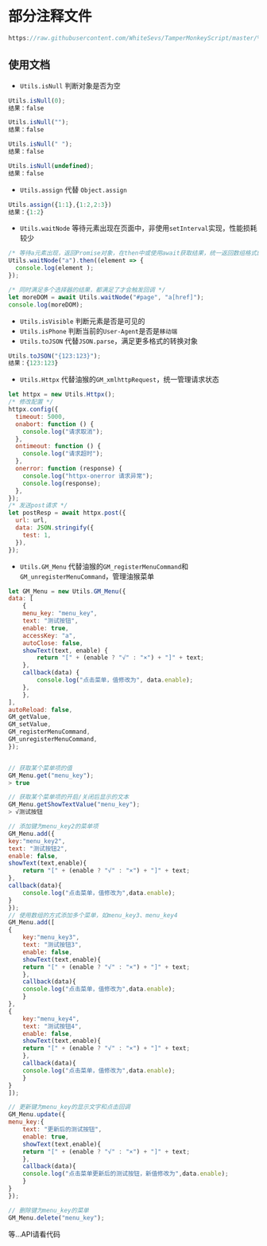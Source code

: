 # 部分注释文件

```javascript
https://raw.githubusercontent.com/WhiteSevs/TamperMonkeyScript/master/%E5%BA%93.ts/Utils.d.ts
```

## 使用文档

- `Utils.isNull` 判断对象是否为空

```javascript
Utils.isNull(0);
结果：false

Utils.isNull("");
结果：false

Utils.isNull(" ");
结果：false

Utils.isNull(undefined);
结果：false
```

- `Utils.assign` 代替 `Object.assign`

```javascript
Utils.assign({1:1},{1:2,2:3})
结果：{1:2}
```

- `Utils.waitNode` 等待元素出现在页面中，非使用`setInterval`实现，性能损耗较少

```javascript
/* 等待a元素出现，返回Promise对象，在then中或使用await获取结果，统一返回数组格式的元素，如[...a] */
Utils.waitNode("a").then((element => {
  console.log(element );
});

/* 同时满足多个选择器的结果，都满足了才会触发回调 */
let moreDOM = await Utils.waitNode("#page", "a[href]");
console.log(moreDOM);
```

- `Utils.isVisible` 判断元素是否是可见的
- `Utils.isPhone` 判断当前的`User-Agent`是否是`移动端`
- `Utils.toJSON` 代替`JSON.parse`，满足更多格式的转换对象

```javascript
Utils.toJSON("{123:123}");
结果：{123:123}
```

- `Utils.Httpx` 代替油猴的`GM_xmlhttpRequest`，统一管理请求状态

```javascript
let httpx = new Utils.Httpx();
/* 修改配置 */
httpx.config({
  timeout: 5000,
  onabort: function () {
    console.log("请求取消");
  },
  ontimeout: function () {
    console.log("请求超时");
  },
  onerror: function (response) {
    console.log("httpx-onerror 请求异常");
    console.log(response);
  },
});
/* 发送post请求 */
let postResp = await httpx.post({
  url: url,
  data: JSON.stringify({
    test: 1,
  }),
});
```

- `Utils.GM_Menu` 代替油猴的`GM_registerMenuCommand`和`GM_unregisterMenuCommand`，管理油猴菜单

```javascript
let GM_Menu = new Utils.GM_Menu({
data: [
    {
    menu_key: "menu_key",
    text: "测试按钮",
    enable: true,
    accessKey: "a",
    autoClose: false,
    showText(text, enable) {
        return "[" + (enable ? "√" : "×") + "]" + text;
    },
    callback(data) {
        console.log("点击菜单，值修改为", data.enable);
    },
    },
],
autoReload: false,
GM_getValue,
GM_setValue,
GM_registerMenuCommand,
GM_unregisterMenuCommand,
});


// 获取某个菜单项的值
GM_Menu.get("menu_key");
> true

// 获取某个菜单项的开启/关闭后显示的文本
GM_Menu.getShowTextValue("menu_key");
> √测试按钮

// 添加键为menu_key2的菜单项
GM_Menu.add({
key:"menu_key2",
text: "测试按钮2",
enable: false,
showText(text,enable){
    return "[" + (enable ? "√" : "×") + "]" + text;
},
callback(data){
    console.log("点击菜单，值修改为",data.enable);
}
});
// 使用数组的方式添加多个菜单，如menu_key3、menu_key4
GM_Menu.add([
{
    key:"menu_key3",
    text: "测试按钮3",
    enable: false,
    showText(text,enable){
    return "[" + (enable ? "√" : "×") + "]" + text;
    },
    callback(data){
    console.log("点击菜单，值修改为",data.enable);
    }
},
{
    key:"menu_key4",
    text: "测试按钮4",
    enable: false,
    showText(text,enable){
    return "[" + (enable ? "√" : "×") + "]" + text;
    },
    callback(data){
    console.log("点击菜单，值修改为",data.enable);
    }
}
]);

// 更新键为menu_key的显示文字和点击回调
GM_Menu.update({
menu_key:{
    text: "更新后的测试按钮",
    enable: true,
    showText(text,enable){
    return "[" + (enable ? "√" : "×") + "]" + text;
    },
    callback(data){
    console.log("点击菜单更新后的测试按钮，新值修改为",data.enable);
    }
}
});

// 删除键为menu_key的菜单
GM_Menu.delete("menu_key");
```

等...API请看代码
